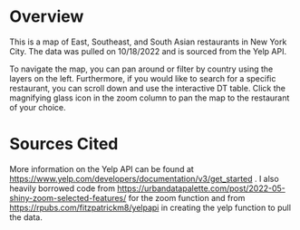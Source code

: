 # Overview

This is a map of East, Southeast, and South Asian restaurants in New York City. The data was pulled on 10/18/2022 and is sourced from the Yelp API. 

To navigate the map, you can pan around or filter by country using the layers on the left. Furthermore, if you would like to search for a specific restaurant, you can scroll down and use the interactive DT table. Click the magnifying glass icon in the zoom column to pan the map to the restaurant of your choice.

# Sources Cited
More information on the Yelp API can be found at https://www.yelp.com/developers/documentation/v3/get_started . 
I also heavily borrowed code from https://urbandatapalette.com/post/2022-05-shiny-zoom-selected-features/ for the zoom function and from https://rpubs.com/fitzpatrickm8/yelpapi in creating the yelp function to pull the data.